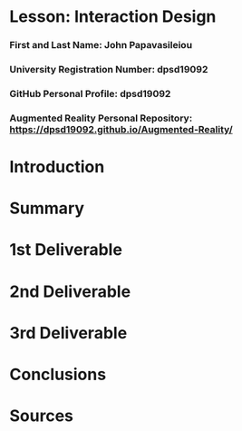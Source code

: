 # Lesson: Interaction Design

### First and Last Name: John Papavasileiou
### University Registration Number: dpsd19092
### GitHub Personal Profile: dpsd19092
### Augmented Reality Personal Repository: https://dpsd19092.github.io/Augmented-Reality/

# Introduction

# Summary


# 1st Deliverable


# 2nd Deliverable


# 3rd Deliverable 


# Conclusions


# Sources
